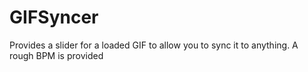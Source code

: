 # GIFSyncer
Provides a slider for a loaded GIF to allow you to sync it to anything.  A rough BPM is provided
